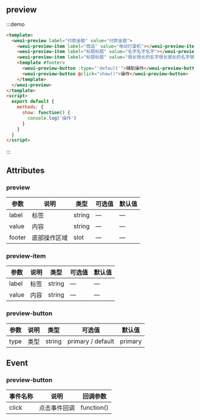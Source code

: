 ## preview

:::demo

```html
<template>
  <weui-preview label="付款金额" value="付款金额">
    <weui-preview-item label="商品" value="电动打蛋机"></weui-preview-item>
    <weui-preview-item label="标题标题" value="名字名字名字"></weui-preview-item>
    <weui-preview-item label="标题标题" value="很长很长的名字很长很长的名字很长很长的名字很长很长的名字很长很长的名字"></weui-preview-item>
    <template #footer>
      <weui-preview-button :type="'default'">辅助操作</weui-preview-button>
      <weui-preview-button @click="show()">操作</weui-preview-button>
    </template>
  </weui-preview>
</template>
<script>
  export default {
    methods: {
      show: function() {
        console.log('操作')
      }
    }
  }
</script>
```
:::

## Attributes

### preview

| 参数   | 说明         | 类型   | 可选值 | 默认值 |
| ------ | ------------ | ------ | ------ | ------ |
| label  | 标签         | string | —      | —      |
| value  | 内容         | string | —      | —      |
| footer | 底部操作区域 | slot   | —      | —      |

### preview-item

| 参数  | 说明 | 类型   | 可选值 | 默认值 |
| ----- | ---- | ------ | ------ | ------ |
| label | 标签 | string | —      | —      |
| value | 内容 | string | —      | —      |

### preview-button

| 参数 | 说明 | 类型   | 可选值            | 默认值  |
| ---- | ---- | ------ | ----------------- | ------- |
| type | 类型 | string | primary / default | primary |

## Event

### preview-button

| 事件名称 | 说明         | 回调参数   |
| -------- | ------------ | ---------- |
| click    | 点击事件回调 | function() |
